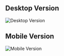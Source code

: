 ## Desktop Version ##
![Desktop Version](images/desktoptestimonials)

## Mobile Version ##
![Mobile Version](images/mobiletestimonials)